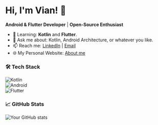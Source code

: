 # Hi, I'm Vian! 👋  
**Android & Flutter Developer** | **Open-Source Enthusiast**  
  
- 🌱 Learning: **Kotlin** and **Flutter**.  
- 💬 Ask me about: Kotlin, Android Architecture, or whatever you like.  
- 📫 Reach me: [LinkedIn](https://www.linkedin.com/in/vianrd/) | [Email](mailto:vianixa34@gmail.com)
- 🌐 My Personal Website: [About me](https://www.vanard.my.id/)


### 🛠️ Tech Stack  
![Kotlin](https://img.shields.io/badge/Kotlin-0095D5?style=flat&logo=kotlin&logoColor=white)  
![Android](https://img.shields.io/badge/Android-3DDC84?style=flat&logo=android&logoColor=white)  
![Flutter](https://img.shields.io/badge/Flutter-02569B?style=flat&logo=flutter&logoColor=white) 


### 📈 GitHub Stats  
![Your GitHub stats](https://github-readme-stats.vercel.app/api?username=vanard&show_icons=true&theme=radical)  


<!--
**vanard/vanard** is a ✨ _special_ ✨ repository because its `README.md` (this file) appears on your GitHub profile.

Here are some ideas to get you started:

- 🔭 I’m currently working on ...
- 🌱 I’m currently learning ...
- 👯 I’m looking to collaborate on ...
- 🤔 I’m looking for help with ...
- 💬 Ask me about ...
- 📫 How to reach me: ...
- 😄 Pronouns: ...
- ⚡ Fun fact: ...
-->
